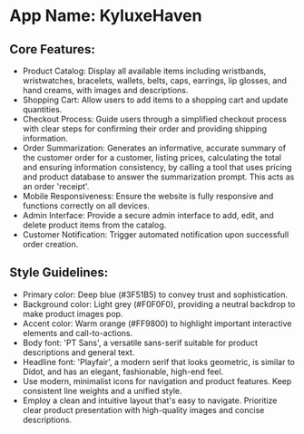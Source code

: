 # **App Name**: KyluxeHaven

## Core Features:

- Product Catalog: Display all available items including wristbands, wristwatches, bracelets, wallets, belts, caps, earrings, lip glosses, and hand creams, with images and descriptions.
- Shopping Cart: Allow users to add items to a shopping cart and update quantities.
- Checkout Process: Guide users through a simplified checkout process with clear steps for confirming their order and providing shipping information.
- Order Summarization: Generates an informative, accurate summary of the customer order for a customer, listing prices, calculating the total and ensuring information consistency, by calling a tool that uses pricing and product database to answer the summarization prompt. This acts as an order 'receipt'.
- Mobile Responsiveness: Ensure the website is fully responsive and functions correctly on all devices.
- Admin Interface: Provide a secure admin interface to add, edit, and delete product items from the catalog.
- Customer Notification: Trigger automated notification upon successfull order creation.

## Style Guidelines:

- Primary color: Deep blue (#3F51B5) to convey trust and sophistication.
- Background color: Light grey (#F0F0F0), providing a neutral backdrop to make product images pop.
- Accent color: Warm orange (#FF9800) to highlight important interactive elements and call-to-actions.
- Body font: 'PT Sans', a versatile sans-serif suitable for product descriptions and general text.
- Headline font: 'Playfair', a modern serif that looks geometric, is similar to Didot, and has an elegant, fashionable, high-end feel.
- Use modern, minimalist icons for navigation and product features. Keep consistent line weights and a unified style.
- Employ a clean and intuitive layout that's easy to navigate. Prioritize clear product presentation with high-quality images and concise descriptions.